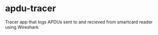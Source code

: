 # apdu-tracer
Tracer app that logs APDUs sent to and recieved from smartcard reader using Wireshark
